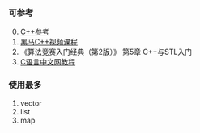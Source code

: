 ### 可参考
00. [C++参考](https://en.cppreference.com/w/)
01. [黑马C++视频课程]()
02. 《算法竞赛入门经典（第2版）》 第5章 C++与STL入门
04. [C语言中文网教程](http://c.biancheng.net/stl/)

### 使用最多
1. vector
2. list
3. map
